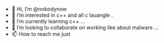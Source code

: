 - 👋 Hi, I’m @nobodynow 
- 👀 I’m interested in c++ and all c lauangle .
- 🌱 I’m currently learning c++ ...
- 💞️ I’m looking to collaborate on working like about malware  ...
- 📫 How to reach me just 
<!---
nobodynow/nobodynow is a ✨ special ✨ repository because its `README.md` (this file) appears on your GitHub profile.
You can click the Preview link to take a look at your changes.
--->

